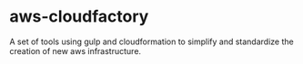 # aws-cloudfactory
A set of tools using gulp and cloudformation to simplify and standardize the creation of new aws infrastructure.
